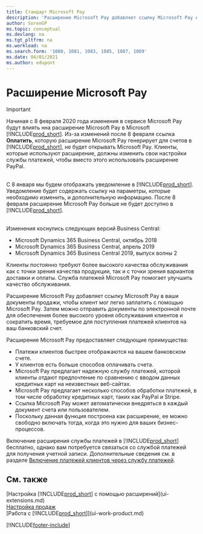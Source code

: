 ```yaml
---
title: Стандарт Microsoft Pay
description: 'Расширение Microsoft Pay добавляет ссылку Microsoft Pay в ваши документы продажи, чтобы клиент мог легко заплатить с помощью Microsoft Pay.'
author: SorenGP
ms.topic: conceptual
ms.devlang: na
ms.tgt_pltfrm: na
ms.workload: na
ms.search.form: '1080, 1081, 1083, 1085, 1087, 1089'
ms.date: 04/01/2021
ms.author: edupont
---
```

# <a name="the-microsoft-pay-extension"></a><a name="the-microsoft-pay-extension"></a>Расширение Microsoft Pay

> [!IMPORTANT]
> Начиная с 8 февраля 2020 года изменения в сервисе Microsoft Pay будут влиять нна расширение Microsoft Pay в Microsoft [!INCLUDE[prod_short](includes/prod_long.md)]. Из-за изменений после 8 февраля ссылка **Оплатить**, которую расширение Microsoft Pay генерирует для счетов в [!INCLUDE[prod_short](includes/prod_short.md)], не будет открывать Microsoft Pay. Клиенты, которые используют расширение, должны изменить свои настройки службы платежей, чтобы вместо этого использовать расширение PayPal.<br /></br>
>
> С 8 января мы будем отображать уведомление в [!INCLUDE[prod_short](includes/prod_short.md)]. Уведомление будет содержать ссылку на параметры, которые необходимо изменить, и дополнительную информацию. После 8 февраля расширение Microsoft Pay больше не будет доступно в [!INCLUDE[prod_short](includes/prod_short.md)].<br /></br>
>
> Изменения коснулись следующих версий Business Central:
> - Microsoft Dynamics 365 Business Central, октябрь 2018
> - Microsoft Dynamics 365 Business Central, апрель 2019
> - Microsoft Dynamics 365 Business Central 2019, выпуск волны 2

Клиенты постоянно требуют более высокого качества обслуживания как с точки зрения качества продукции, так и с точки зрения вариантов доставки и оплаты. Служба платежей Microsoft Pay помогает улучшить качество обслуживания.

Расширение Microsoft Pay добавляет ссылку Microsoft Pay в ваши документы продажи, чтобы клиент мог легко заплатить с помощью Microsoft Pay. Затем можно отправить документы по электронной почте для обеспечения более высокого уровня обслуживания клиентов и сократить время, требуемое для поступления платежей клиентов на ваш банковский счет.

Расширение Microsoft Pay предоставляет следующие преимущества:
- Платежи клиентов быстрее отображаются на вашем банковском счете.
- У клиентов есть больше способов оплачивать счета.
- Microsoft Pay предлагает надежную службу платежей, которой клиенты отдают предпочтение по сравнению с вводом данных кредитных карт на неизвестных веб-сайтах.
- Microsoft Pay предлагает несколько способов обработки платежей, в том числе обработку кредитных карт, таких как PayPal и Stripe.
- Ссылка Microsoft Pay может автоматически внедряться в каждый документ счета или пользователем.
- Поскольку данная функция построена как расширение, ее можно свободно включать тогда, когда это нужно для ваших бизнес-процессов.

Включение расширения службы платежей в [!INCLUDE[prod_short](includes/prod_short.md)] бесплатно, однако вам потребуется связаться со службой платежей для получения учетной записи. Дополнительные сведения см. в разделе [Включение платежей клиентов через службу платежей](sales-how-enable-payment-service-extensions.md).

## <a name="see-also"></a><a name="see-also"></a>См. также

[Настройка [!INCLUDE[prod_short](includes/prod_short.md)] с помощью расширений](ui-extensions.md)  
[Настройка продаж](sales-setup-sales.md)  
[Работа с [!INCLUDE[prod_short](includes/prod_short.md)]](ui-work-product.md)  

[!INCLUDE[footer-include](includes/footer-banner.md)]
